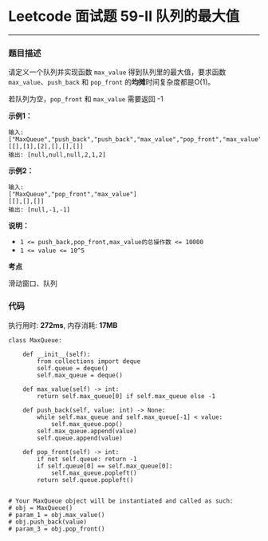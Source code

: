 # Leetcode 面试题 59-II 队列的最大值

***
### 题目描述

请定义一个队列并实现函数 `max_value` 得到队列里的最大值，要求函数`max_value`、`push_back` 和 `pop_front` 的**均摊**时间复杂度都是O(1)。

若队列为空，`pop_front` 和 `max_value` 需要返回 -1


**示例1：**

	输入: 
	["MaxQueue","push_back","push_back","max_value","pop_front","max_value"]
	[[],[1],[2],[],[],[]]
	输出: [null,null,null,2,1,2]

**示例2：**

	输入: 
	["MaxQueue","pop_front","max_value"]
	[[],[],[]]
	输出: [null,-1,-1]


**说明：**

* `1 <= push_back,pop_front,max_value的总操作数 <= 10000`
* `1 <= value <= 10^5`



**考点**

滑动窗口、队列

### 代码
执行用时: **272ms**, 内存消耗: **17MB**

```
class MaxQueue:

    def __init__(self):
        from collections import deque
        self.queue = deque()
        self.max_queue = deque()

    def max_value(self) -> int:
        return self.max_queue[0] if self.max_queue else -1

    def push_back(self, value: int) -> None:
        while self.max_queue and self.max_queue[-1] < value:
            self.max_queue.pop()
        self.max_queue.append(value)
        self.queue.append(value)

    def pop_front(self) -> int:
        if not self.queue: return -1
        if self.queue[0] == self.max_queue[0]:
            self.max_queue.popleft()
        return self.queue.popleft()
        

# Your MaxQueue object will be instantiated and called as such:
# obj = MaxQueue()
# param_1 = obj.max_value()
# obj.push_back(value)
# param_3 = obj.pop_front()
```



